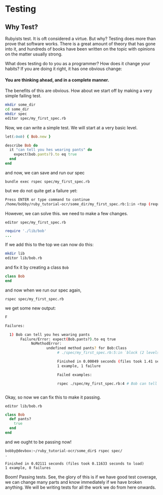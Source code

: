 # Testing
## Why Test?
Rubyists test. It is oft considered a virtue. But why? Testing does more than prove that software
works. There is a great amount of theory that has gone into it, and hundreds of books have been
written on the topic with opinions on the matter usually strong.

What does testing do to you as a programmer? How does it change your habits? If you are doing it
right, it has one obvious change:

#### You are thinking ahead, and in a complete manner.

The benefits of this are obvious. How about we start off by making a very simple failing test.

```BASH
mkdir some_dir
cd some_dir
mkdir spec
editor spec/my_first_spec.rb
```

Now, we can write a simple test. We will start at a very basic level.

```RUBY
let(:bob) { Bob.new }

describe Bob do
  it "can tell you hes wearing pants" do
    expect(bob.pants?).to eq true
  end
end
```

and now, we can save and run our spec

`bundle exec rspec spec/my_first_spec.rb`

but we do not quite get a failure yet:

```BASH
Press ENTER or type command to continue
/home/bobby/ruby_tutorial-ocr/some_dir/my_first_spec.rb:1:in <top (required)>: uninitialized constant Bob (NameError)
```

However, we can solve this. we need to  make a few changes.

`editor spec/my_first_spec.rb`

```RUBY
require './lib/bob'
...
```

If we add this to the top we can now do this:

```BASH
mkdir lib
editor lib/bob.rb
```

and fix it by creating a class `Bob`

```RUBY
class Bob
end

```

and now when we run our spec again,

`rspec spec/my_first_spec.rb`

we get some new output:

```BASH
F

Failures:

  1) Bob can tell you hes wearing pants
       Failure/Error: expect(Bob.pants?).to eq true
            NoMethodError:
                   undefined method pants? for Bob:Class
                        # ./spec/my_first_spec.rb:5:in `block (2 levels) in <top (required)>

                        Finished in 0.00049 seconds (files took 1.41 seconds to load)
                        1 example, 1 failure

                        Failed examples:

                        rspec ./spec/my_first_spec.rb:4 # Bob can tell you hes wearing pants



```

Okay, so now we can fix this to make it passing.

`editor lib/bob.rb`

```RUBY
class Bob
  def pants?
    true
  end
end

```

and we ought to be passing now!

```
bobby@devbox:~/ruby_tutorial-ocr/some_dir$ rspec spec/
.

Finished in 0.02111 seconds (files took 0.11633 seconds to load)
1 example, 0 failures

```

Boom! Passing tests. See, the glory of this is if we have good test coverage, we can change many parts
and know immediately if we have broken anything. We will be writing tests for all the work we do from
here onwards.
